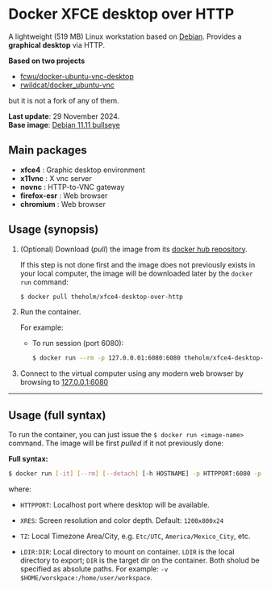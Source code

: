 # Docker XFCE desktop over HTTP

A lightweight (519 MB) Linux workstation based on [Debian](https://debian.org/). Provides a **graphical desktop** via HTTP.

**Based on two projects**
 * [fcwu/docker-ubuntu-vnc-desktop](https://github.com/fcwu/docker-ubuntu-vnc-desktop)
 * [rwildcat/docker_ubuntu-vnc](https://github.com/rwildcat/docker_ubuntu-vnc)

but it is not a fork of any of them.

**Last update**: 29 November 2024.  
**Base image**: [Debian 11.11 bullseye](https://hub.docker.com/_/debian/)


## Main packages

* **xfce4**   : Graphic desktop environment
* **x11vnc**  : X vnc server
* **novnc**    : HTTP-to-VNC gateway
* **firefox-esr** : Web browser
* **chromium**    : Web browser

## Usage (synopsis)

1. (Optional) Download (*pull*) the image from its [docker hub repository](https://hub.docker.com/r/theholm/xfce4-desktop-over-http).

	If this step is not done first and the image does not previously exists in your local computer, the image will be downloaded later by the `docker run` command:

   ```sh
   $ docker pull theholm/xfce4-desktop-over-http
   ```

2. Run the container.

	For example:

	* To run session (port 6080):

		```sh
	   $ docker run --rm -p 127.0.0.01:6080:6080 theholm/xfce4-desktop-over-http
	   ```

3. Connect to the virtual computer using any modern web browser by browsing to [127.0.0.1:6080](http://127.0.0.1:6080)

---

## Usage (full syntax)

To run the container, you can just issue the `$ docker run <image-name>` command. The image will be first *pulled* if it not previously done:

**Full syntax:**

```sh
$ docker run [-it] [--rm] [--detach] [-h HOSTNAME] -p HTTPPORT:6080 -p LSSHPORT:22 [-e XRES=1280x800x24] [-e TZ={TZArea/TZCity}] [-v LDIR:DIR] theholm/xfce4-desktop-over-http
```

where:

* `HTTPPORT`: Localhost port where desktop will be available.

* `XRES`: Screen resolution and color depth. Default: `1200x800x24`

* `TZ`: Local Timezone Area/City, e.g. `Etc/UTC`, `America/Mexico_City`, etc.

* `LDIR:DIR`: Local directory to mount on container. `LDIR` is the local directory to export; `DIR` is the target dir on the container.  Both sholud be specified as absolute paths. For example: `-v $HOME/worskpace:/home/user/workspace`.
